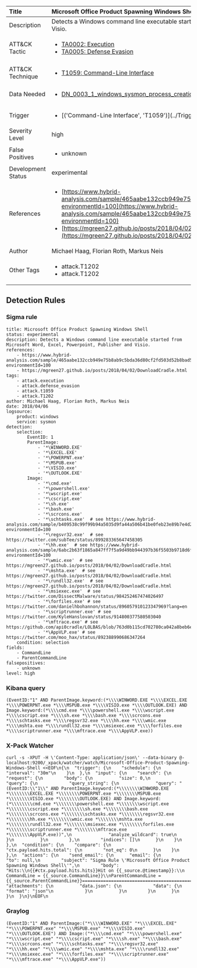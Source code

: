 | Title                | Microsoft Office Product Spawning Windows Shell                                                                                                                                                 |
|:---------------------|:------------------------------------------------------------------------------------------------------------------------------------------------------------|
| Description          | Detects a Windows command line executable started from Microsoft Word, Excel, Powerpoint, Publisher and Visio.                                                                                                                                           |
| ATT&amp;CK Tactic    | <ul><li>[TA0002: Execution](https://attack.mitre.org/tactics/TA0002)</li><li>[TA0005: Defense Evasion](https://attack.mitre.org/tactics/TA0005)</li></ul>  |
| ATT&amp;CK Technique | <ul><li>[T1059: Command-Line Interface](https://attack.mitre.org/tactics/T1059)</li></ul>                             |
| Data Needed          | <ul><li>[DN_0003_1_windows_sysmon_process_creation](../Data_Needed/DN_0003_1_windows_sysmon_process_creation.md)</li></ul>                                                         |
| Trigger              | <ul><li>[('Command-Line Interface', 'T1059')](../Triggers/('Command-Line Interface', 'T1059').md)</li></ul>  |
| Severity Level       | high                                                                                                                                                 |
| False Positives      | <ul><li>unknown</li></ul>                                                                  |
| Development Status   | experimental                                                                                                                                                |
| References           | <ul><li>[https://www.hybrid-analysis.com/sample/465aabe132ccb949e75b8ab9c5bda36d80cf2fd503d52b8bad54e295f28bbc21?environmentId=100](https://www.hybrid-analysis.com/sample/465aabe132ccb949e75b8ab9c5bda36d80cf2fd503d52b8bad54e295f28bbc21?environmentId=100)</li><li>[https://mgreen27.github.io/posts/2018/04/02/DownloadCradle.html](https://mgreen27.github.io/posts/2018/04/02/DownloadCradle.html)</li></ul>                                                          |
| Author               | Michael Haag, Florian Roth, Markus Neis                                                                                                                                                |
| Other Tags           | <ul><li>attack.T1202</li><li>attack.T1202</li></ul> | 

## Detection Rules

### Sigma rule

```
title: Microsoft Office Product Spawning Windows Shell
status: experimental
description: Detects a Windows command line executable started from Microsoft Word, Excel, Powerpoint, Publisher and Visio.
references:
    - https://www.hybrid-analysis.com/sample/465aabe132ccb949e75b8ab9c5bda36d80cf2fd503d52b8bad54e295f28bbc21?environmentId=100
    - https://mgreen27.github.io/posts/2018/04/02/DownloadCradle.html
tags:
    - attack.execution
    - attack.defense_evasion
    - attack.t1059
    - attack.T1202
author: Michael Haag, Florian Roth, Markus Neis
date: 2018/04/06
logsource:
    product: windows
    service: sysmon
detection:
    selection:
        EventID: 1
        ParentImage:
            - '*\WINWORD.EXE'
            - '*\EXCEL.EXE'
            - '*\POWERPNT.exe'
            - '*\MSPUB.exe'
            - '*\VISIO.exe'
            - '*\OUTLOOK.EXE'
        Image:
            - '*\cmd.exe'
            - '*\powershell.exe'
            - '*\wscript.exe'
            - '*\cscript.exe'
            - '*\sh.exe'
            - '*\bash.exe'
            - '*\scrcons.exe'
            - '*\schtasks.exe'  # see https://www.hybrid-analysis.com/sample/b409538c99f99b94a5035d9fa44a506b41be0feb23e89b7e4d272ba791aa6002?environmentId=100
            - '*\regsvr32.exe'  # see https://twitter.com/subTee/status/899283365647458305
            - '*\hh.exe'  # see https://www.hybrid-analysis.com/sample/6abc2b63f1865a847ff7f5a9d49bb944397b36f5503b9718d6f91f93d60f7cd7?environmentId=100
            - '*\wmic.exe'  # see https://mgreen27.github.io/posts/2018/04/02/DownloadCradle.html
            - '*\mshta.exe'  # see https://mgreen27.github.io/posts/2018/04/02/DownloadCradle.html
            - '*\rundll32.exe'  # see https://mgreen27.github.io/posts/2018/04/02/DownloadCradle.html
            - '*\msiexec.exe'  # see https://twitter.com/DissectMalware/status/984252467474026497
            - '*\forfiles.exe' # see https://twitter.com/danielhbohannon/status/896057910123347969?lang=en
            - '*\scriptrunner.exe' # see https://twitter.com/KyleHanslovan/status/914800377580503040
            - '*\mftrace.exe' # see https://github.com/api0cradle/LOLBAS/blob/763d0b115cd702780ca042a8beb6ee684ef7823f/OtherMSBinaries/Mftrace.md
            - '*\AppVLP.exe' # see https://twitter.com/moo_hax/status/892388990686347264
    condition: selection
fields:
    - CommandLine
    - ParentCommandLine
falsepositives:
    - unknown
level: high

```





### Kibana query

```
(EventID:"1" AND ParentImage.keyword:(*\\\\WINWORD.EXE *\\\\EXCEL.EXE *\\\\POWERPNT.exe *\\\\MSPUB.exe *\\\\VISIO.exe *\\\\OUTLOOK.EXE) AND Image.keyword:(*\\\\cmd.exe *\\\\powershell.exe *\\\\wscript.exe *\\\\cscript.exe *\\\\sh.exe *\\\\bash.exe *\\\\scrcons.exe *\\\\schtasks.exe *\\\\regsvr32.exe *\\\\hh.exe *\\\\wmic.exe *\\\\mshta.exe *\\\\rundll32.exe *\\\\msiexec.exe *\\\\forfiles.exe *\\\\scriptrunner.exe *\\\\mftrace.exe *\\\\AppVLP.exe))
```





### X-Pack Watcher

```
curl -s -XPUT -H \'Content-Type: application/json\' --data-binary @- localhost:9200/_xpack/watcher/watch/Microsoft-Office-Product-Spawning-Windows-Shell <<EOF\n{\n  "trigger": {\n    "schedule": {\n      "interval": "30m"\n    }\n  },\n  "input": {\n    "search": {\n      "request": {\n        "body": {\n          "size": 0,\n          "query": {\n            "query_string": {\n              "query": "(EventID:\\"1\\" AND ParentImage.keyword:(*\\\\\\\\WINWORD.EXE *\\\\\\\\EXCEL.EXE *\\\\\\\\POWERPNT.exe *\\\\\\\\MSPUB.exe *\\\\\\\\VISIO.exe *\\\\\\\\OUTLOOK.EXE) AND Image.keyword:(*\\\\\\\\cmd.exe *\\\\\\\\powershell.exe *\\\\\\\\wscript.exe *\\\\\\\\cscript.exe *\\\\\\\\sh.exe *\\\\\\\\bash.exe *\\\\\\\\scrcons.exe *\\\\\\\\schtasks.exe *\\\\\\\\regsvr32.exe *\\\\\\\\hh.exe *\\\\\\\\wmic.exe *\\\\\\\\mshta.exe *\\\\\\\\rundll32.exe *\\\\\\\\msiexec.exe *\\\\\\\\forfiles.exe *\\\\\\\\scriptrunner.exe *\\\\\\\\mftrace.exe *\\\\\\\\AppVLP.exe))",\n              "analyze_wildcard": true\n            }\n          }\n        },\n        "indices": []\n      }\n    }\n  },\n  "condition": {\n    "compare": {\n      "ctx.payload.hits.total": {\n        "not_eq": 0\n      }\n    }\n  },\n  "actions": {\n    "send_email": {\n      "email": {\n        "to": null,\n        "subject": "Sigma Rule \'Microsoft Office Product Spawning Windows Shell\'",\n        "body": "Hits:\\n{{#ctx.payload.hits.hits}}Hit on {{_source.@timestamp}}:\\n      CommandLine = {{_source.CommandLine}}\\nParentCommandLine = {{_source.ParentCommandLine}}================================================================================\\n{{/ctx.payload.hits.hits}}",\n        "attachments": {\n          "data.json": {\n            "data": {\n              "format": "json"\n            }\n          }\n        }\n      }\n    }\n  }\n}\nEOF\n
```





### Graylog

```
(EventID:"1" AND ParentImage:("*\\\\WINWORD.EXE" "*\\\\EXCEL.EXE" "*\\\\POWERPNT.exe" "*\\\\MSPUB.exe" "*\\\\VISIO.exe" "*\\\\OUTLOOK.EXE") AND Image:("*\\\\cmd.exe" "*\\\\powershell.exe" "*\\\\wscript.exe" "*\\\\cscript.exe" "*\\\\sh.exe" "*\\\\bash.exe" "*\\\\scrcons.exe" "*\\\\schtasks.exe" "*\\\\regsvr32.exe" "*\\\\hh.exe" "*\\\\wmic.exe" "*\\\\mshta.exe" "*\\\\rundll32.exe" "*\\\\msiexec.exe" "*\\\\forfiles.exe" "*\\\\scriptrunner.exe" "*\\\\mftrace.exe" "*\\\\AppVLP.exe"))
```

